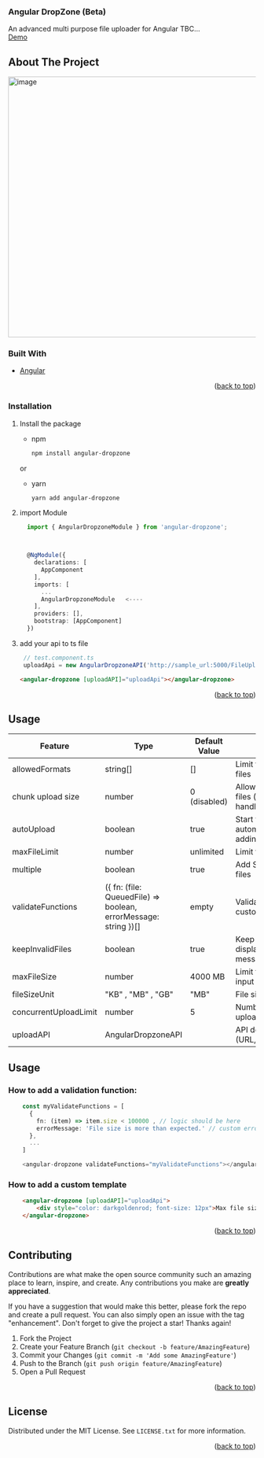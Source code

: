 <div id="top"></div>
<!-- <a href="https://github.com/github_username/repo_name">
    <img src="images/logo.png" alt="Logo" width="80" height="80">
  </a> -->

<h3 align="left">Angular DropZone (Beta)</h3>
    <div align="left">
     An advanced multi purpose file uploader for Angular
  TBC...
  
  <br/>
  <a href="https://fanathan.github.io/Angular-DropZone/">Demo</a>
  </div>


<!-- TABLE OF CONTENTS -->
<!-- <details>
  <summary>Table of Contents</summary>
  <ol>
    <li>
      <a href="#about-the-project">About The Project</a>
      <ul>
        <li><a href="#built-with">Built With</a></li>
      </ul>
    </li>
    <li>
      <a href="#getting-started">Getting Started</a>
      <ul>
        <li><a href="#prerequisites">Prerequisites</a></li>
        <li><a href="#installation">Installation</a></li>
      </ul>
    </li>
    <li><a href="#usage">Usage</a></li>
    <li><a href="#roadmap">Roadmap</a></li>
    <li><a href="#contributing">Contributing</a></li>
    <li><a href="#license">License</a></li>
    <li><a href="#contact">Contact</a></li>
    <li><a href="#acknowledgments">Acknowledgments</a></li>
  </ol>
</details>
-->



<!-- ABOUT THE PROJECT -->
## About The Project



<img align="center" width="530" alt="image" src="https://user-images.githubusercontent.com/102797896/161385043-c975368e-75d9-42f6-b5b1-7bd93f63a4a5.png">


### Built With

* [Angular](https://angular.io/)

<p align="right">(<a href="#top">back to top</a>)</p>



<!-- GETTING STARTED -->
<!-- ## Getting Started

This is an example of how you may give instructions on setting up your project locally.
To get a local copy up and running follow these simple example steps.

### Prerequisites

This is an example of how to list things you need to use the software and how to install them.

 -->
### Installation

1. Install the package
     * npm
        ```sh
        npm install angular-dropzone
        ```
    or 
     * yarn
        ```sh
        yarn add angular-dropzone
        ```
2. import Module

      ```typescript
        import { AngularDropzoneModule } from 'angular-dropzone';



        @NgModule({
          declarations: [
            AppComponent
          ],
          imports: [
            ...
            AngularDropzoneModule   <----
          ],
          providers: [],
          bootstrap: [AppComponent]
        })
      ```
 3.    add your api to  ts file 
       ```typescript
        // test.component.ts
        uploadApi = new AngularDropzoneAPI('http://sample_url:5000/FileUpload', 'POST');
        ```
        
        ```html
        <angular-dropzone [uploadAPI]="uploadApi"></angular-dropzone>
        ```

<p align="right">(<a href="#top">back to top</a>)</p>



<!-- USAGE EXAMPLES -->
## Usage



  


| Feature               | Type                                                            | Default Value | Description                                                     |
| --------------------- | --------------------------------------------------------------- | ------------- | --------------------------------------------------------------- |
| allowedFormats        | string[]                                                        | []            | Limit the type of input files                                   |
| chunk upload size     | number                                                          | 0 (disabled)  | Allow to upload huge files (chunks should be handled by server) |
| autoUpload            | boolean                                                         | true          | Start to upload automatically after adding files                |
| maxFileLimit          | number                                                          | unlimited     | Limit the number of files                                       |
| multiple              | boolean                                                         | true          | Add Single or Multiple files                                    |
| validateFunctions     | ({ fn: (file: QueuedFile) => boolean, errorMessage: string })[] | empty         | Validation functions with custom error message.                 |
| keepInvalidFiles      | boolean                                                         | true          | Keep invalid files and display an error message                 |
| maxFileSize           | number                                                          | 4000 MB       | Limit the size of the input file                                |
| fileSizeUnit          | "KB" , "MB" , "GB"                                              | "MB"          | File size unit                                                  |
| concurrentUploadLimit | number                                                          | 5             | Number of files can be uploaded concurrently                    |
| uploadAPI             | AngularDropzoneAPI                                              |               | API definition (URL,Headers,Method...)                          |

<!-- TABLE OF CONTENTS -->

<!-- ABOUT THE PROJECT -->

## Usage

### How to add a validation function:

```typescript
    const myValidateFunctions = [
      {
        fn: (item) => item.size < 100000 , // logic should be here
        errorMessage: 'File size is more than expected.' // custom error message
      },
      ...
    ]

    <angular-dropzone validateFunctions="myValidateFunctions"></angular-dropzone>
```

### How to add a custom template

```html
    <angular-dropzone [uploadAPI]="uploadApi">
        <div style="color: darkgoldenrod; font-size: 12px">Max file size is 10 MB</div>
    </angular-dropzone>
```

<p align="right">(<a href="#top">back to top</a>)</p>



<!-- ROADMAP -->
<!-- ## Roadmap

- [x] Add Changelog
- [x] Add back to top links
- [ ] Add Additional Templates w/ Examples
- [ ] Add "components" document to easily copy & paste sections of the readme
- [ ] Multi-language Support
    - [ ] Chinese
    - [ ] Spanish

See the [open issues](https://github.com/othneildrew/Best-README-Template/issues) for a full list of proposed features (and known issues).

<p align="right">(<a href="#top">back to top</a>)</p>

 -->

<!-- CONTRIBUTING -->
## Contributing

Contributions are what make the open source community such an amazing place to learn, inspire, and create. Any contributions you make are **greatly appreciated**.

If you have a suggestion that would make this better, please fork the repo and create a pull request. You can also simply open an issue with the tag "enhancement".
Don't forget to give the project a star! Thanks again!

1. Fork the Project
2. Create your Feature Branch (`git checkout -b feature/AmazingFeature`)
3. Commit your Changes (`git commit -m 'Add some AmazingFeature'`)
4. Push to the Branch (`git push origin feature/AmazingFeature`)
5. Open a Pull Request

<p align="right">(<a href="#top">back to top</a>)</p>



<!-- LICENSE -->
## License

Distributed under the MIT License. See `LICENSE.txt` for more information.

<p align="right">(<a href="#top">back to top</a>)</p>



<!-- CONTACT -->
<!-- ## Contact

Your Name - [@your_twitter](https://twitter.com/your_username) - email@example.com

Project Link: [https://github.com/your_username/repo_name](https://github.com/your_username/repo_name)

<p align="right">(<a href="#top">back to top</a>)</p>
 -->


<!-- ACKNOWLEDGMENTS -->
<!-- ## Acknowledgments

Use this space to list resources you find helpful and would like to give credit to. I've included a few of my favorites to kick things off!

* [Choose an Open Source License](https://choosealicense.com)
* [GitHub Emoji Cheat Sheet](https://www.webpagefx.com/tools/emoji-cheat-sheet)
* [Malven's Flexbox Cheatsheet](https://flexbox.malven.co/)
* [Malven's Grid Cheatsheet](https://grid.malven.co/)
* [Img Shields](https://shields.io)
* [GitHub Pages](https://pages.github.com)
* [Font Awesome](https://fontawesome.com)
* [React Icons](https://react-icons.github.io/react-icons/search)

<p align="right">(<a href="#top">back to top</a>)</p>
 -->


